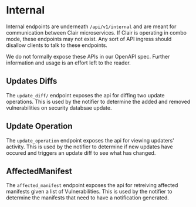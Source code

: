 # Internal

Internal endpoints are underneath `/api/v1/internal` and are meant for
communication between Clair microservices. If Clair is operating in combo mode,
these endpoints may not exist. Any sort of API ingress should disallow clients
to talk to these endpoints.

We do not formally expose these APIs in our OpenAPI spec. 
Further information and usage is an effort left to the reader.

## Updates Diffs

The `update_diff/` endpoint exposes the api for diffing two update operations. 
This is used by the notifier to determine the added and removed vulnerabilities on security databsae update.

## Update Operation

The `update_operation` endpoint exposes the api for viewing updaters' activity. 
This is used by the notifier to determine if new updates have occured and triggers an update diff to see what has changed.

## AffectedManifest

The `affected_manifest` endpoint exposes the api for retreiving affected manifests given a list of Vulnerabilities.
This is used by the notifier to determine the manifests that need to have a notification generated.
